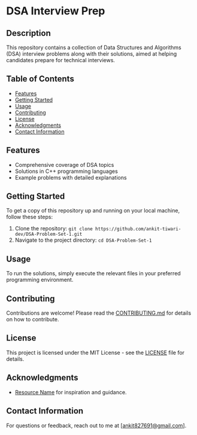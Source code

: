 # DSA Interview Prep  

## Description  
This repository contains a collection of Data Structures and Algorithms (DSA) interview problems along with their solutions, aimed at helping candidates prepare for technical interviews.  

## Table of Contents  
- [Features](#features)  
- [Getting Started](#getting-started)  
- [Usage](#usage)  
- [Contributing](#contributing)  
- [License](#license)  
- [Acknowledgments](#acknowledgments)  
- [Contact Information](#contact-information)  

## Features  
- Comprehensive coverage of DSA topics  
- Solutions in C++ programming languages  
- Example problems with detailed explanations  

## Getting Started  
To get a copy of this repository up and running on your local machine, follow these steps:  
1. Clone the repository: `git clone https://github.com/ankit-tiwari-dev/DSA-Problem-Set-1.git`  
2. Navigate to the project directory: `cd DSA-Problem-Set-1`  

## Usage  
To run the solutions, simply execute the relevant files in your preferred programming environment.  

## Contributing  
Contributions are welcome! Please read the [CONTRIBUTING.md](CONTRIBUTING.md) for details on how to contribute.  

## License  
This project is licensed under the MIT License - see the [LICENSE](LICENSE) file for details.  

## Acknowledgments  
- [Resource Name](link) for inspiration and guidance.  

## Contact Information  
For questions or feedback, reach out to me at [ankit827691@gmail.com].
